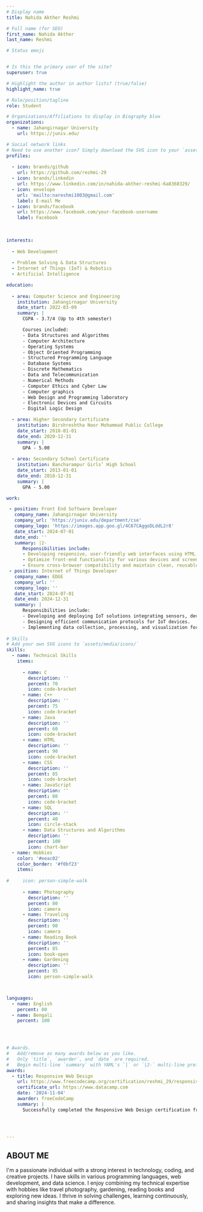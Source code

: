 ```yaml
---
# Display name
title: Nahida Akther Reshmi

# Full name (for SEO)
first_name: Nahida Akther
last_name: Reshmi

# Status emoji


# Is this the primary user of the site?
superuser: true

# Highlight the author in author lists? (true/false)
highlight_name: true

# Role/position/tagline
role: Student

# Organizations/Affiliations to display in Biography blox
organizations:
  - name: Jahangirnagar University
    url: https://juniv.edu/

# Social network links
# Need to use another icon? Simply download the SVG icon to your `assets/media/icons/` folder.
profiles:
 
  - icon: brands/github
    url: https://github.com/reshmi-29
  - icon: brands/linkedin
    url: https://www.linkedin.com/in/nahida-akther-reshmi-6a8368329/
  - icon: envelope
    url: 'mailto:nareshmi1003@gmail.com'
    label: E-mail Me
  - icon: brands/facebook
    url: https://www.facebook.com/your-facebook-username
    label: Facebook
 
 
 
interests:
 
  - Web Development 
  
  - Problem Solving & Data Structures
  - Internet of Things (IoT) & Robotics
  - Artificial Intelligence

education:
  
  - area: Computer Science and Engineering
    institution: Jahangirnagar University
    date_start: 2022-03-09
    summary: |
      CGPA - 3.7/4 (Up to 4th semester)

      Courses included:
      - Data Structures and Algorithms
      - Computer Architecture
      - Operating Systems
      - Object Oriented Programming
      - Structured Programming Language
      - Database Systems
      - Discrete Mathematics
      - Data and Telecommunication
      - Numerical Methods
      - Computer Ethics and Cyber Law
      - Computer graphics
      - Web Design and Programming laboratory
      - Electronic Devices and Circuits
      - Digital Logic Design

  - area: Higher Secondary Certificate
    institution: Birshreshtha Noor Mohammad Public College
    date_start: 2018-01-01
    date_end: 2020-12-31
    summary: |
      GPA - 5.00
  
  - area: Secondary School Certificate
    institution: Bancharampur Girls’ High School
    date_start: 2013-01-01
    date_end: 2018-12-31
    summary: |
      GPA - 5.00

work:

 - position: Front End Software Developer
   company_name: Jahangirnagar University
   company_url: 'https://juniv.edu/department/cse'
   company_logo: 'https://images.app.goo.gl/4C67CAggoDLddL2r8'
   date_start: 2024-07-01
   date_end: ''
   summary: |2-
      Responsibilities include:
      - Developing responsive, user-friendly web interfaces using HTML, CSS, and JavaScript.
      - Optimize front-end functionality for various devices and screen sizes.
      - Ensure cross-browser compatibility and maintain clean, reusable code.
 - position: Internet of Things Developer
   company_name: EDGE
   company_url: ''
   company_logo: ''
   date_start: 2024-07-01
   date_end: 2024-12-31
   summary: |
      Responsibilities include:
      - Developing and deploying IoT solutions integrating sensors, devices, and cloud platforms.
      - Designing efficient communication protocols for IoT devices.
      - Implementing data collection, processing, and visualization for IoT systems.
   
# Skills
# Add your own SVG icons to `assets/media/icons/`
skills:
  - name: Technical Skills
    items:
      
      - name: C
        description: ''
        percent: 70
        icon: code-bracket
      - name: C++
        description: ''
        percent: 75
        icon: code-bracket
      - name: Java
        description: ''
        percent: 60
        icon: code-bracket
      - name: HTML
        description: ''
        percent: 90
        icon: code-bracket
      - name: CSS
        description: ''
        percent: 85
        icon: code-bracket
      - name: JavaScript
        description: ''
        percent: 80
        icon: code-bracket
      - name: SQL
        description: ''
        percent: 40
        icon: circle-stack
      - name: Data Structures and Algorithms 
        description: ''
        percent: 100
        icon: chart-bar
  - name: Hobbies
    color: '#eeac02'
    color_border: '#f0bf23'
    items:
      
#     icon: person-simple-walk
     
      - name: Photography
        description: ''
        percent: 80
        icon: camera
      - name: Traveling
        description: ''
        percent: 90
        icon: camera
      - name: Reading Book
        description: ''
        percent: 85
        icon: book-open  
      - name: Gardening
        description: ''
        percent: 95
        icon: person-simple-walk



languages:
  - name: English
    percent: 80
  - name: Bengali
    percent: 100
 



# Awards.
#   Add/remove as many awards below as you like.
#   Only `title`, `awarder`, and `date` are required.
#   Begin multi-line `summary` with YAML's `|` or `|2-` multi-line prefix and indent 2 spaces below.
awards:
  - title: Responsive Web Design
    url: https://www.freecodecamp.org/certification/reshmi_29/responsive-web-design
    certificate_url: https://www.datacamp.com
    date: '2024-11-04'
    awarder: freeCodeCamp
    summary: |
      Successfully completed the Responsive Web Design certification from freeCodeCamp. Developed various web projects using HTML, CSS, and Flexbox, focusing on creating fully responsive, mobile-first designs that adapt to various screen sizes.




---
```


## ABOUT ME

I'm a passionate individual with a strong interest in technology, coding, and creative projects. I have skills in various programming languages, web development, and data science. I enjoy combining my technical expertise with hobbies like travel photography, gardening, reading books and exploring new ideas. I thrive in solving challenges, learning continuously, and sharing insights that make a difference.